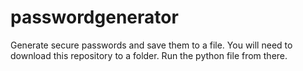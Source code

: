 # passwordgenerator
Generate secure passwords and save them to a file.
You will need to download this repository to a folder.
Run the python file from there.
